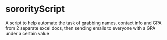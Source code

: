 # sororityScript
A script to help automate the task of grabbing names, contact info and GPA from 2 separate excel docs, then sending emails to everyone with a GPA under a certain value
